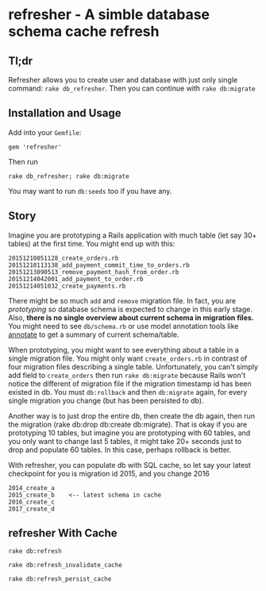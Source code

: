 # refresher - A simble database schema cache refresh

## Tl;dr

Refresher allows you to create user and database with just only single
command: `rake db_refresher`. Then you can continue with `rake db:migrate`

## Installation and Usage

Add into your `Gemfile`:

    gem 'refresher'

Then run

    rake db_refresher; rake db:migrate

You may want to run `db:seeds` too if you have any.

## Story

Imagine you are prototyping a Rails application with much table (let say 30+ 
tables) at the first time. You might end up with this:

    20151210051128_create_orders.rb
    20151210113138_add_payment_commit_time_to_orders.rb
    20151213090513_remove_payment_hash_from_order.rb
    20151214042001_add_payment_to_order.rb
    20151214051032_create_payments.rb

There might be so much `add` and `remove` migration file. In fact, you 
are _prototyping_ so database schema is expected to change in this early
stage. Also, **there is no single overview about current schema in migration
files.** You might need to see `db/schema.rb` or use model annotation tools
like [annotate] to get a summary of current schema/table.

[annotate]: https://github.com/ctran/annotate_models

When prototyping, you might want to see everything about a table
in a single migration file. You might only want `create_orders.rb` in contrast
of four migration files describing a single table. Unfortunately, you can't
simply add field to `create_orders` then run `rake db:migrate`
because Rails won't notice the different of migration file if 
the migration timestamp id has been existed in db. You must `db:rollback`
and then `db:migrate` again, for every single migration you change (but
has been persisted to db).

Another way is to just drop the entire db, then create the db again, then
run the migration (rake db:drop db:create db:migrate). That is okay
if you are prototyping 10 tables, but imagine you are prototyping with
60 tables, and you only want to change last 5 tables, it might take 20+
seconds just to drop and populate 60 tables. In this case, perhaps rollback
is better.

With refresher, you can populate db with SQL cache, so let say your
latest checkpoint for you is migration id 2015, and you change 2016

    2014_create_a
    2015_create_b    <-- latest schema in cache
    2016_create_c
    2017_create_d

## refresher With Cache

    rake db:refresh

    rake db:refresh_invalidate_cache

    rake db:refresh_persist_cache
